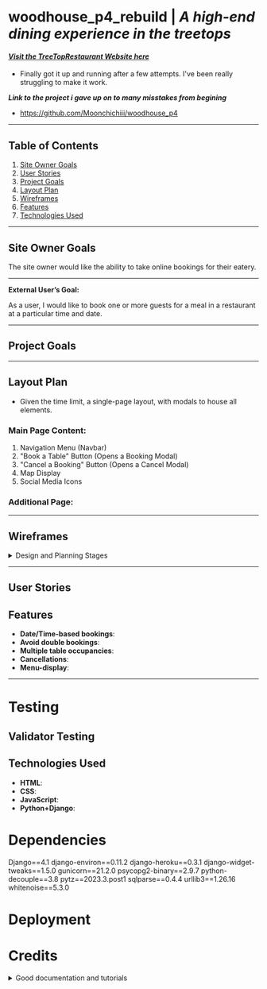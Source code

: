 # woodhouse_p4_rebuild | ***A high-end dining experience in the treetops***
#### [***Visit the TreeTopRestaurant Website here***](https://woodhouse-a901e0e256cb.herokuapp.com/)
- Finally got it up and running after a few attempts. I've been really struggling to make it work.

***Link to the project i gave up on to many misstakes from begining***
- https://github.com/Moonchichiii/woodhouse_p4 

---
## Table of Contents

1. [Site Owner Goals](#site-owner-goals)
2. [User Stories](#user-stories)
3. [Project Goals](#project-goals)
4. [Layout Plan](#layout-plan)
5. [Wireframes](#wireframes)
6. [Features](#features)
7. [Technologies Used](#technologies-used)

---

## Site Owner Goals

The site owner would like the ability to take online bookings for their eatery.

---

**External User’s Goal:**

As a user, I would like to book one or more guests for a meal in a restaurant at a particular time and date.

---

## Project Goals

---

## Layout Plan

- Given the time limit, a single-page layout, with modals to house all elements.

 <p></p>

### Main Page Content:

1. Navigation Menu (Navbar)
2. "Book a Table" Button (Opens a Booking Modal)
3. "Cancel a Booking" Button (Opens a Cancel Modal)
4. Map Display
5. Social Media Icons

### Additional Page:





---

## Wireframes

<details>
<summary>Design and Planning Stages</summary>

- **Wireframe**: Created using Axure RP10 to visualize the structure and layout of the website, understanding the user flow and placement of elements on the website.

![First planning of the layout](readmecontent/images/Planning_wireframe.png)
</details>

---
## User Stories
## Features

- **Date/Time-based bookings**: 
- **Avoid double bookings**: 
- **Multiple table occupancies**: 
- **Cancellations**: 
- **Menu-display**: 

---


# Testing 

## Validator Testing





## Technologies Used

- **HTML**: 
- **CSS**: 
- **JavaScript**: 
- **Python+Django**: 





# Dependencies

Django==4.1
django-environ==0.11.2
django-heroku==0.3.1
django-widget-tweaks==1.5.0
gunicorn==21.2.0
psycopg2-binary==2.9.7
python-decouple==3.8
pytz==2023.3.post1
sqlparse==0.4.4
urllib3==1.26.16
whitenoise==5.3.0


# Deployment 



# Credits

<details>
<summary>Good documentation and tutorials</summary>

- https://stackoverflow.com/questions/7304248/how-should-i-write-tests-for-forms-in-django

- https://stackoverflow.com/questions/68762265/django-aggregate-sum-for-each-user

- https://simpleisbetterthancomplex.com/article/2017/08/19/how-to-render-django-form-manually.html

- https://overiq.com/django-1-10/django-form-basics/ 

- https://www.youtube.com/watch?v=ynToND_xOAM **How to style the form with bootstrap in django.**

- https://stackoverflow.com/questions/19123715/django-for-loop-to-iterate-form-fields

- https://docs.djangoproject.com/en/4.2/topics/forms/

- https://stackoverflow.com/questions/29716023/add-class-to-form-field-django-modelform

- https://stackoverflow.com/questions/51202769/submit-form-with-event-listener

- https://cbi-analytics.nl/django-google-maps-tutorial-4-creating-a-google-map-maps-javascript-api/

- https://stackoverflow.com/questions/76762773/date-and-number-of-guests-validation-in-booking-application-with-django


</details>
<br>

